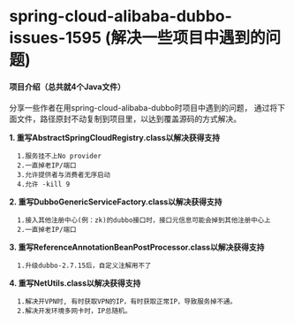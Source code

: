 # spring-cloud-alibaba-dubbo-issues-1595 (解决一些项目中遇到的问题)


#### 项目介绍（总共就4个Java文件）

分享一些作者在用spring-cloud-alibaba-dubbo时项目中遇到的问题，
通过将下面文件，路径原封不动复制到项目里，以达到覆盖源码的方式解决。

**1. 重写AbstractSpringCloudRegistry.class以解决获得支持**
    
      1.服务挂不上No provider
      2.一直掉老IP/端口 
      3.允许提供者与消费者无序启动 
      4.允许 -kill 9


**2. 重写DubboGenericServiceFactory.class以解决获得支持**
    
      1.接入其他注册中心(例：zk)的dubbo接口时，接口元信息可能会掉到其他注册中心上
      2.一直掉老IP/端口


**3. 重写ReferenceAnnotationBeanPostProcessor.class以解决获得支持**
    
      1.升级dubbo-2.7.15后，自定义注解用不了


**4. 重写NetUtils.class以解决获得支持**

      1.解决开VPN时, 有时获取VPN的IP，有时获取正常IP，导致服务掉不通。 
      2.解决开发环境多网卡时，IP总随机。

